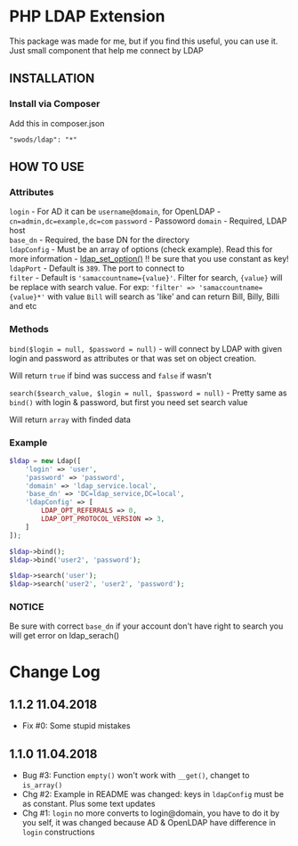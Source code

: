 PHP LDAP Extension
============================

This package was made for me, but if you find this useful, you can use it.
Just small component that help me connect by LDAP

INSTALLATION
------------

### Install via Composer

Add this in composer.json

~~~
"swods/ldap": "*"
~~~

HOW TO USE
------------

### Attributes

`login` - For AD it can be `username@domain`, for OpenLDAP - `cn=admin,dc=example,dc=com`
`password` - Passoword
`domain` - Required, LDAP host  
`base_dn` - Required, the base DN for the directory  
`ldapConfig` - Must be an array of options (check example). Read this for more information - [ldap_set_option()](http://php.net/manual/en/function.ldap-set-option.php) !! be sure that you use constant as key!  
`ldapPort` - Default is `389`. The port to connect to  
`filter` - Default is `'samaccountname={value}'`. Filter for search, `{value}` will be replace with search value. For exp: `'filter' => 'samaccountname={value}*'` with value `Bill` will search as 'like' and can return Bill, Billy, Billi and etc

### Methods

`bind($login = null, $password = null)` - will connect by LDAP with given login and password as attributes or that was set on object creation.  

Will return `true` if bind was success and `false` if wasn't


`search($search_value, $login = null, $password = null)` - Pretty same as `bind()` with login & password, but first you need set search value

Will return `array` with finded data

### Example

```php
$ldap = new Ldap([
    'login' => 'user',
    'password' => 'password',
    'domain' => 'ldap_service.local',
    'base_dn' => 'DC=ldap_service,DC=local',
    'ldapConfig' => [
        LDAP_OPT_REFERRALS => 0,
        LDAP_OPT_PROTOCOL_VERSION => 3,
    ]
]);

$ldap->bind();
$ldap->bind('user2', 'password');

$ldap->search('user');
$ldap->search('user2', 'user2', 'password');
```

### NOTICE

Be sure with correct `base_dn` if your account don't have right to search you will get error on ldap_serach()

Change Log
==========================

1.1.2 11.04.2018
-----------------------

- Fix #0: Some stupid mistakes

1.1.0 11.04.2018
-----------------------

- Bug #3: Function `empty()` won't work with `__get()`, changet to `is_array()`
- Chg #2: Example in README was changed: keys in `ldapConfig` must be as constant. Plus some text updates
- Chg #1: `login` no more converts to login@domain, you have to do it by you self, it was changed because AD & OpenLDAP have difference in `login` constructions

